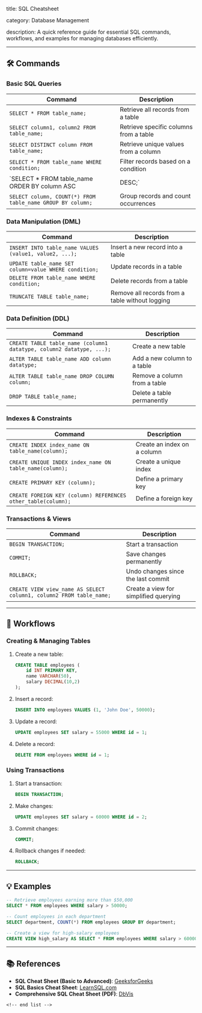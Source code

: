 title: SQL Cheatsheet

category: Database Management

description: A quick reference guide for essential SQL commands, workflows, and examples for managing databases efficiently.

---

## 🛠️ Commands

### **Basic SQL Queries**

| Command                                                      | Description                            |
| ------------------------------------------------------------ | -------------------------------------- |
| `SELECT * FROM table_name;`                                | Retrieve all records from a table      |
| `SELECT column1, column2 FROM table_name;`                 | Retrieve specific columns from a table |
| `SELECT DISTINCT column FROM table_name;`                  | Retrieve unique values from a column   |
| `SELECT * FROM table_name WHERE condition;`                | Filter records based on a condition    |
| `SELECT * FROM table_name ORDER BY column ASC                | DESC;`                                 |
| `SELECT column, COUNT(*) FROM table_name GROUP BY column;` | Group records and count occurrences    |

### **Data Manipulation (DML)**

| Command                                                  | Description                                     |
| -------------------------------------------------------- | ----------------------------------------------- |
| `INSERT INTO table_name VALUES (value1, value2, ...);` | Insert a new record into a table                |
| `UPDATE table_name SET column=value WHERE condition;`  | Update records in a table                       |
| `DELETE FROM table_name WHERE condition;`              | Delete records from a table                     |
| `TRUNCATE TABLE table_name;`                           | Remove all records from a table without logging |

### **Data Definition (DDL)**

| Command                                                                | Description                  |
| ---------------------------------------------------------------------- | ---------------------------- |
| `CREATE TABLE table_name (column1 datatype, column2 datatype, ...);` | Create a new table           |
| `ALTER TABLE table_name ADD column datatype;`                        | Add a new column to a table  |
| `ALTER TABLE table_name DROP COLUMN column;`                         | Remove a column from a table |
| `DROP TABLE table_name;`                                             | Delete a table permanently   |

### **Indexes & Constraints**

| Command                                                         | Description                 |
| --------------------------------------------------------------- | --------------------------- |
| `CREATE INDEX index_name ON table_name(column);`              | Create an index on a column |
| `CREATE UNIQUE INDEX index_name ON table_name(column);`       | Create a unique index       |
| `CREATE PRIMARY KEY (column);`                                | Define a primary key        |
| `CREATE FOREIGN KEY (column) REFERENCES other_table(column);` | Define a foreign key        |

### **Transactions & Views**

| Command                                                               | Description                           |
| --------------------------------------------------------------------- | ------------------------------------- |
| `BEGIN TRANSACTION;`                                                | Start a transaction                   |
| `COMMIT;`                                                           | Save changes permanently              |
| `ROLLBACK;`                                                         | Undo changes since the last commit    |
| `CREATE VIEW view_name AS SELECT column1, column2 FROM table_name;` | Create a view for simplified querying |

---

## 🔄 Workflows

### **Creating & Managing Tables**

1. Create a new table:
   ```sql
   CREATE TABLE employees (
       id INT PRIMARY KEY,
       name VARCHAR(50),
       salary DECIMAL(10,2)
   );
   ```
2. Insert a record:
   ```sql
   INSERT INTO employees VALUES (1, 'John Doe', 50000);
   ```
3. Update a record:
   ```sql
   UPDATE employees SET salary = 55000 WHERE id = 1;
   ```
4. Delete a record:
   ```sql
   DELETE FROM employees WHERE id = 1;
   ```

### **Using Transactions**

1. Start a transaction:
   ```sql
   BEGIN TRANSACTION;
   ```
2. Make changes:
   ```sql
   UPDATE employees SET salary = 60000 WHERE id = 2;
   ```
3. Commit changes:
   ```sql
   COMMIT;
   ```
4. Rollback changes if needed:
   ```sql
   ROLLBACK;
   ```

---

## 💡 Examples

```sql
-- Retrieve employees earning more than $50,000
SELECT * FROM employees WHERE salary > 50000;

-- Count employees in each department
SELECT department, COUNT(*) FROM employees GROUP BY department;

-- Create a view for high-salary employees
CREATE VIEW high_salary AS SELECT * FROM employees WHERE salary > 60000;
```

---

## 📚 References

- **SQL Cheat Sheet (Basic to Advanced)**: [GeeksforGeeks](https://www.geeksforgeeks.org/sql-cheat-sheet/)
- **SQL Basics Cheat Sheet**: [LearnSQL.com](https://learnsql.com/blog/sql-basics-cheat-sheet/)
- **Comprehensive SQL Cheat Sheet (PDF)**: [DbVis](https://www.dbvis.com/wp-content/uploads/2024/04/SQL-Cheat-Sheet.pdf)

```
<!-- end list -->
```
